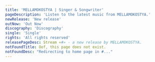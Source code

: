 ```yaml
---
title: 'MELLAMOKOSTYA | Singer & Songwriter'
pageDescription: 'Listen to the latest music from MELLAMOKOSTYA.'
newRelease: 'New release'
outNow: 'Out Now'
discography: 'Discography'
single: 'Single'
rights: 'All rights reserved'
releasePageDesc: Stream «#» - a new release by MELLAMOKOSTYA.
notFoundTitle: Oof, this page does not exist.
notFoundDesc: "Redirecting to home page in #..."
---
```

